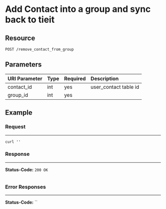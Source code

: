 # Add Contact into a group and sync back to tieit

## Resource

```
POST /remove_contact_from_group
```

## Parameters

URI Parameter | Type | Required | Description
:------------ | :--- | :------- | :----------
contact_id       | int     | yes | user_contact table id
group_id       | int     | yes

## Example

### Request

--------------------------------------------------------------------------------

```curl
curl ''
```

### Response

--------------------------------------------------------------------------------
**Status-Code:** `200 OK`

```json

```

### Error Responses

--------------------------------------------------------------------------------

**Status-Code:** ``

```json

```
